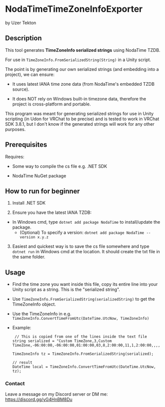 # NodaTimeTimeZoneInfoExporter
by Uzer Tekton

## Description
This tool generates **TimeZoneInfo serialized strings** using NodaTime TZDB.

For use in `TimeZoneInfo.FromSerializedString(String)` in a Unity script.

The point is by generating our own serialized strings (and embedding into a project), we can ensure:

- It uses latest IANA time zone data (from NodaTime's embedded TZDB source).

- It does NOT rely on Windows built-in timezone data, therefore the project is cross-platform and portable.

This program was meant for generating serialized strings for use in Unity scripting (in Udon for VRChat to be precise) and is tested to work in VRChat SDK 3.8.1,  but I don't know if the generated strings will work for any other purposes.

## Prerequisites
Requires:

- Some way to compile the cs file e.g. .NET SDK

- NodaTime NuGet package


## How to run for beginner
1. Install .NET SDK

2. Ensure you have the latest IANA TZDB:
  - In Windows cmd, type `dotnet add package NodaTime` to install/update the package.
    - (Optional) To specify a version: `dotnet add package NodaTime --version x.y.z`
  
3. Easiest and quickest way is to save the cs file somewhere and type `dotnet run` in Windows cmd at the location. It should create the txt file in the same folder.

## Usage

- Find the time zone you want inside this file, copy its entire line into your Unity script as a string. This is the "serialized string".

- Use `TimeZoneInfo.FromSerializedString(serializedString)` to get the TimeZoneInfo object.

- Use the TimeZoneInfo in e.g. `TimeZoneInfo.ConvertTimeFromUtc(DateTime.UtcNow, TimeZoneInfo)`

- Example:
  ```
   // This is copied from one of the lines inside the text file
  string serialized = "Custom TimeZone,3,Custom TimeZone,-06:00:00,-06:00:00,01:00:00,03,8,2:00:00,11,1,2:00:00,,,,,";
  
  TimeZoneInfo tz = TimeZoneInfo.FromSerializedString(serialized);
  
  // result
  DateTime local = TimeZoneInfo.ConvertTimeFromUtc(DateTime.UtcNow, tz);
  ```

### Contact

Leave a message on my Discord server or DM me: https://discord.gg/yG4HnBM8Du
